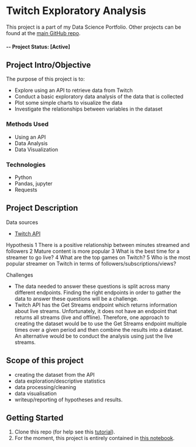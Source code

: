 # Twitch Exploratory Analysis
This project is a part of my Data Science Portfolio. Other projects can be found at the [main GitHub repo](https://github.com/kai-majerus/data-science-portfolio).

#### -- Project Status: [Active]

## Project Intro/Objective
The purpose of this project is to:
* Explore using an API to retrieve data from Twitch
* Conduct a basic exploratory data analysis of the data that is collected
* Plot some simple charts to visualize the data
* Investigate the relationships between variables in the dataset

### Methods Used
* Using an API
* Data Analysis
* Data Visualization

### Technologies
* Python
* Pandas, jupyter
* Requests

## Project Description
Data sources
* [Twitch API](https://dev.twitch.tv/docs/api)

Hypothesis
  1 There is a positive relationship between minutes streamed and followers
  2 Mature content is more popular
  3 What is the best time for a streamer to go live?
  4 What are the top games on Twitch?
  5 Who is the most popular streamer on Twitch in terms of followers/subscriptions/views?

Challenges
* The data needed to answer these questions is split across many different endpoints. Finding the right endpoints in order to gather the data to answer these questions will be a challenge. 
* Twitch API has the Get Streams endpoint which returns information about live streams. Unfortunately, it does not have an endpoint that returns all streams (live and offline). Therefore, one approach to creating the dataset would be to use the Get Streams endpoint multiple times over a given period and then combine the results into a dataset. An alternative would be to conduct the analysis using just the live streams.

## Scope of this project
- creating the dataset from the API
- data exploration/descriptive statistics
- data processing/cleaning
- data visualisation
- writeup/reporting of hypotheses and results.

## Getting Started

1. Clone this repo (for help see this [tutorial](https://help.github.com/articles/cloning-a-repository/)).
2. For the moment, this project is entirely contained in [this notebook](https://github.com/kai-majerus/data-science-portfolio/blob/master/01-Twitch/Twitch%20Analysis.ipynb).
